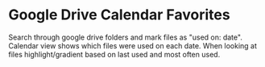 # Google Drive Calendar Favorites
Search through google drive folders and mark files as "used on: date". Calendar view shows which files were used on each date. When looking at files highlight/gradient based on last used and most often used.
